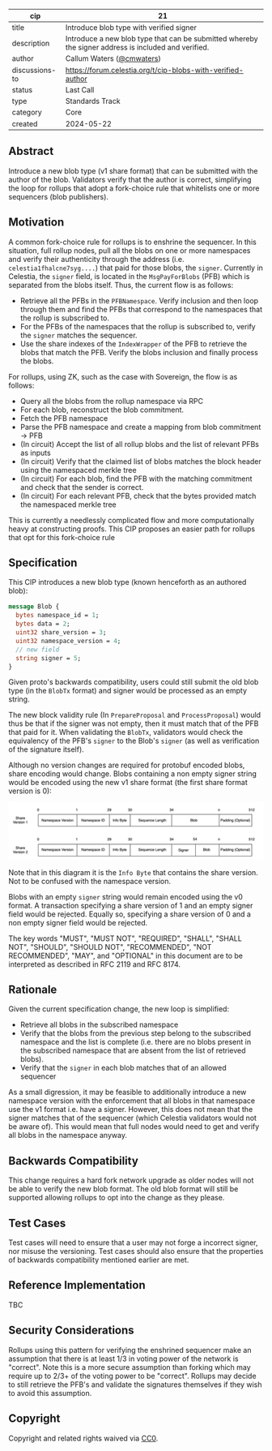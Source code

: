 | cip | 21 |
| - | - |
| title | Introduce blob type with verified signer |
| description | Introduce a new blob type that can be submitted whereby the signer address is included and verified. |
| author | Callum Waters ([@cmwaters](https://github.com/cmwaters)) |
| discussions-to | <https://forum.celestia.org/t/cip-blobs-with-verified-author> |
| status | Last Call |
| type | Standards Track |
| category | Core |
| created | 2024-05-22 |

## Abstract

Introduce a new blob type (v1 share format) that can be submitted with the author of the blob. Validators verify that the author is correct, simplifying the loop for rollups that adopt a fork-choice rule that whitelists one or more sequencers (blob publishers).

## Motivation

A common fork-choice rule for rollups is to enshrine the sequencer. In this situation, full rollup nodes, pull all the blobs on one or more namespaces and verify their authenticity through the address (i.e. `celestia1fhalcne7syg....`) that paid for those blobs, the `signer`. Currently in Celestia, the `signer` field, is located in the `MsgPayForBlobs` (PFB) which is separated from the blobs itself. Thus, the current flow is as follows:

- Retrieve all the PFBs in the `PFBNamespace`. Verify inclusion and then loop through them and find the PFBs that correspond to the namespaces that the rollup is subscribed to.
- For the PFBs of the namespaces that the rollup is subscribed to, verify the `signer` matches the sequencer.
- Use the share indexes of the `IndexWrapper` of the PFB to retrieve the blobs that match the PFB. Verify the blobs inclusion and finally process the blobs.

For rollups, using ZK, such as the case with Sovereign, the flow is as follows:

- Query all the blobs from the rollup namespace via RPC
- For each blob, reconstruct the blob commitment.
- Fetch the PFB namespace
- Parse the PFB namespace and create a mapping from blob commitment -> PFB
- (In circuit) Accept the list of all rollup blobs and the list of relevant PFBs as inputs
- (In circuit) Verify that the claimed list of blobs matches the block header using the namespaced merkle tree
- (In circuit) For each blob, find the PFB with the matching commitment and check that the sender is correct.
- (In circuit) For each relevant PFB, check that the bytes provided match the namespaced merkle tree

This is currently a needlessly complicated flow and more computationally heavy at constructing proofs. This CIP proposes an easier path for rollups that opt for this fork-choice rule

## Specification

This CIP introduces a new blob type (known henceforth as an authored blob):

```proto
message Blob {
  bytes namespace_id = 1;
  bytes data = 2;
  uint32 share_version = 3;
  uint32 namespace_version = 4;
  // new field
  string signer = 5;
}
```

Given proto's backwards compatibility, users could still submit the old blob type (in the `BlobTx` format) and signer would be processed as an empty string.

The new block validity rule (In `PrepareProposal` and `ProcessProposal`) would thus be that if the signer was not empty, then it must match that of the PFB that paid for it. When validating the `BlobTx`, validators would check the equivalency of the PFB's `signer` to the Blob's `signer` (as well as verification of the signature itself).

Although no version changes are required for protobuf encoded blobs, share encoding would change. Blobs containing a non empty signer string would be encoded using the new v1 share format (the first share format version is 0):

![Diagram of V1 Share Format](../assets/cip-21/blob-v2-share-format.svg)

Note that in this diagram it is the `Info Byte` that contains the share version. Not to be confused with the namespace version.

Blobs with an empty `signer` string would remain encoded using the v0 format. A transaction specifying a share version of 1 and an empty signer field would be rejected. Equally so, specifying a share version of 0 and a non empty signer field would be rejected.

The key words "MUST", "MUST NOT", "REQUIRED", "SHALL", "SHALL NOT", "SHOULD", "SHOULD NOT", "RECOMMENDED", "NOT RECOMMENDED", "MAY", and "OPTIONAL" in this document are to be interpreted as described in RFC 2119 and RFC 8174.

## Rationale

Given the current specification change, the new loop is simplified:

- Retrieve all blobs in the subscribed namespace
- Verify that the blobs from the previous step belong to the subscribed namespace and the list is complete (i.e. there are no blobs present in the subscribed namespace that are absent from the list of retrieved blobs).
- Verify that the `signer` in each blob matches that of an allowed sequencer

As a small digression, it may be feasible to additionally introduce a new namespace version with the enforcement that all blobs in that namespace use the v1 format i.e. have a signer. However, this does not mean that the signer matches that of the sequencer (which Celestia validators would not be aware of). This would mean that full nodes would need to get and verify all blobs in the namespace anyway.

## Backwards Compatibility

This change requires a hard fork network upgrade as older nodes will not be able to verify the new blob format. The old blob format will still be supported allowing rollups to opt into the change as they please.

## Test Cases

Test cases will need to ensure that a user may not forge a incorrect signer, nor misuse the versioning. Test cases should also ensure that the properties of backwards compatibility mentioned earlier are met.

## Reference Implementation

TBC

## Security Considerations

Rollups using this pattern for verifying the enshrined sequencer make an assumption that there is at least 1/3 in voting power of the network is "correct". Note this is a more secure assumption than forking which may require up to 2/3+ of the voting power to be "correct". Rollups may decide to still retrieve the PFB's and validate the signatures themselves if they wish to avoid this assumption.

## Copyright

Copyright and related rights waived via [CC0](https://github.com/celestiaorg/CIPs/blob/main/LICENSE).
